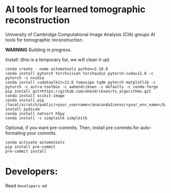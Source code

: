 # AI tools for learned tomographic reconstruction

University of Cambridge Computational Image Analysis (CIA) groups AI tools for tomographic reconstruction.


**WARNING** Building in progress.

Install: (this is a temporary list, we will clean it up)

```
conda create --name aitomotools python=3.10.9
conda install pytorch torchvision torchaudio pytorch-cuda=11.6 -c pytorch -c nvidia
conda install cudatoolkit=11.6 tomosipo tqdm pytorch matplotlib -c pytorch -c astra-toolbox -c aahendriksen -c defaults -c conda-forge
pip install git+https://github.com/ahendriksen/ts_algorithms.git
conda install scikit-image
conda install pip
/local/scratch/public/<your_username>/anaconda3/envs/<your_env_name>/bin/pip3 install pydicom
conda install natsort h5py
conda install -c simpleitk simpleitk
```

Optional, if you want pre-commits. 
Then, install pre commits for auto-formating your commits.

```
conda activate aitomotools
pip install pre-commit
pre-commit install
```


# Developers:
Read `developers.md`
